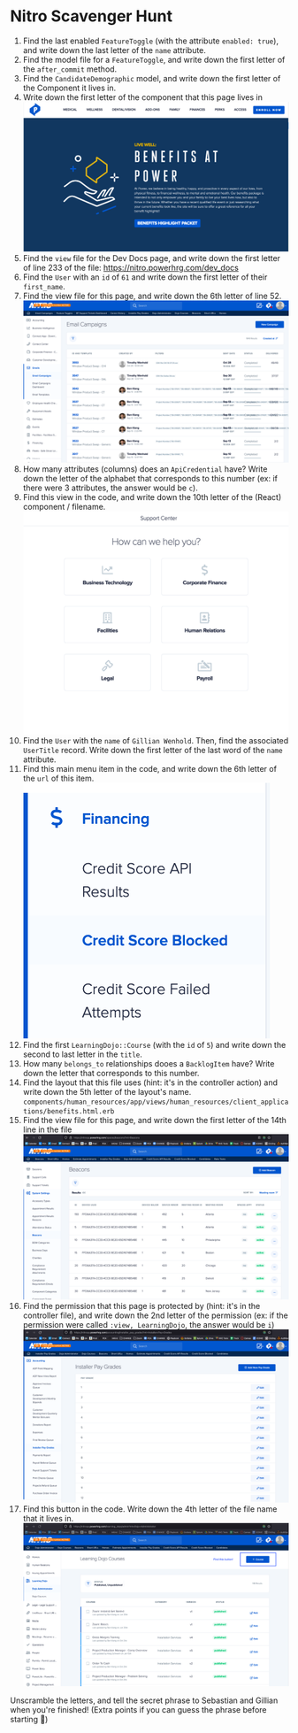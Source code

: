 # Nitro Scavenger Hunt

1. Find the last enabled `FeatureToggle` (with the attribute `enabled: true`), and write down the last letter of the `name` attribute.
2. Find the model file for a `FeatureToggle`, and write down the first letter of the `after_commit` method.
3. Find the `CandidateDemographic` model, and write down the first letter of the Component it lives in.
4. Write down the first letter of the component that this page lives in
![](benefits.png)
5. Find the `view` file for the Dev Docs page, and write down the first letter of line 233 of the file: https://nitro.powerhrg.com/dev_docs
6. Find the `User` with an `id` of `61` and write down the first letter of their `first_name`.
7. Find the view file for this page, and write down the 6th letter of line 52.
![](email_campaigns.png)
8. How many attributes (columns) does an `ApiCredential` have? Write down the letter of the alphabet that corresponds to this number (ex: if there were 3 attributes, the answer would be `c`).
9. Find this view in the code, and write down the 10th letter of the (React) component / filename.
![](support_center.png)
10. Find the `User` with the `name` of `Gillian Wenhold`. Then, find the associated `UserTitle` record. Write down the first letter of the last word of the `name` attribute.
11. Find this main menu item in the code, and write down the 6th letter of the `url` of this item.
![](credit_score_blocked.png)
12. Find the first `LearningDojo::Course` (with the `id` of `5`) and write down the second to last letter in the `title`.
13. How many `belongs_to` relationships dooes a `BacklogItem` have? Write down the letter that corresponds to this number.
14. Find the layout that this file uses (hint: it's in the controller action) and write down the 5th letter of the layout's name. `components/human_resources/app/views/human_resources/client_applications/benefits.html.erb`
15. Find the view file for this page, and write down the first letter of the 14th line in the file
![](beacons.png)
16. Find the permission that this page is protected by (hint: it's in the controller file), and write down the 2nd letter of the permission (ex: if the permission were called `:view, LearningDojo`, the answer would be `i`)
![](installer_pay_grades.png)
17. Find this button in the code. Write down the 4th letter of the file name that it lives in.
![](button.png)

Unscramble the letters, and tell the secret phrase to Sebastian and Gillian when you're finished! (Extra points if you can guess the phrase before starting 🤠)
